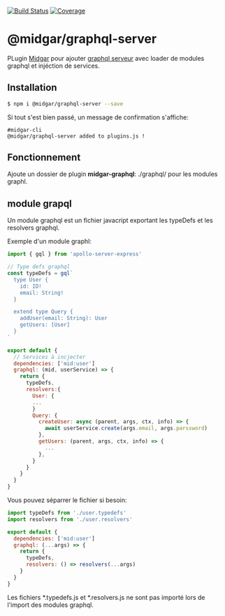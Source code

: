 [![Build Status](https://drone.midgar.io/api/badges/Midgar/graphql-server/status.svg)](https://drone.midgar.io/Midgar/graphql-server)
[![Coverage](https://sonar.midgar.io/api/project_badges/measure?project=Midgar%3Aapollo-server&metric=coverage)](https://sonar.midgar.io/dashboard?id=Midgar%3Aapollo-server)

# @midgar/graphql-server

PLugin [Midgar](https://github.com/midgarjs/midgar) pour ajouter  [graphql serveur](https://www.apollographql.com) avec loader de modules graphql et injéction de services.

## Installation

```sh
$ npm i @midgar/graphql-server --save
```

Si tout s'est bien passé, un message de confirmation s'affiche:
```
#midgar-cli
@midgar/graphql-server added to plugins.js !
```

## Fonctionnement
Ajoute un dossier de plugin **midgar-graphql**: ./graphql/ pour les modules graphl.

## module grapql
Un module graphql est un fichier javacript exportant les typeDefs et les resolvers graphql.

Exemple d'un module graphl:
```js
import { gql } from 'apollo-server-express'

// Type defs graphql
const typeDefs = gql`
  type User {
    id: ID!
    email: String!
  }

  extend type Query {
    addUser(email: String): User
    getUsers: [User]
  }
`

export default {
  // Services à incjecter
  dependencies: ['mid:user']
  graphql: (mid, userService) => {
    return {
      typeDefs,
      resolvers:{
        User: {
        ...
        }
        Query: {
          createUser: async (parent, args, ctx, info) => {
            await userService.create(args.email, args.parssword)
          },
          getUsers: (parent, args, ctx, info) => {
            ...
          },
        }
      }
    }
  }
}
```
Vous pouvez séparrer le fichier si besoin:


```js
import typeDefs from './user.typedefs'
import resolvers from './user.resolvers'

export default {
  dependencies: ['mid:user']
  graphql: (...args) => {
    return {
      typeDefs,
      resolvers: () => resolvers(...args)
    }
  }
}
```

Les fichiers *.typedefs.js et *.resolvers.js ne sont pas importé lors de l'import des modules graphql.
